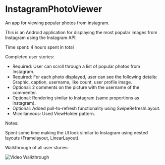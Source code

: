 InstagramPhotoViewer
====================

An app for viewing popular photos from instagram.

This is an Android application for displaying the most popular images from Instagram using the Instagram API.

Time spent: 4 hours spent in total

Completed user stories:

 * Required: User can scroll through a list of popular photos from Instagram.
 * Required: For each photo displayed, user can see the following details:
           Graphic, caption, username, like count, user profile image.
 * Optional: 2 comments on the picture with the username of the commenter.
 * Optional: Rendering similar to Instagram (same proportions as instagram).
 * Optional: Added pull-to-refresh functionality using SwipeRefreshLayout.
 * Micellaneous: Used ViewHolder pattern.
 
Notes:

Spent some time making the UI look similar to Instagram using nested layouts (Framelayout, LinearLayout).

Walkthrough of all user stories:

![Video Walkthrough](instagram_photo_viewer.gif)

